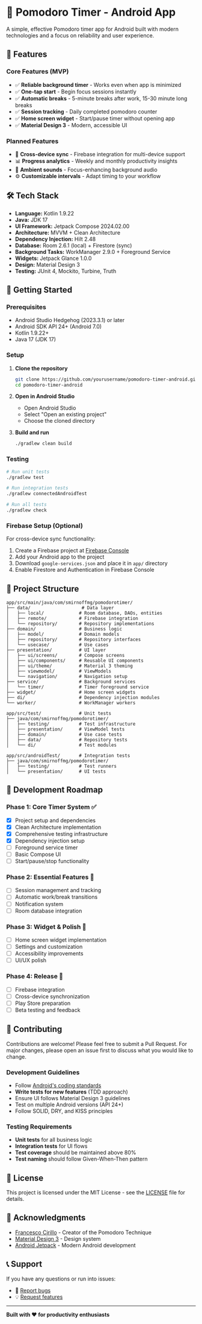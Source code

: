 # 🍅 Pomodoro Timer - Android App

A simple, effective Pomodoro timer app for Android built with modern technologies and a focus on reliability and user experience.

## 📱 Features

### Core Features (MVP)

- ✅ **Reliable background timer** - Works even when app is minimized
- ✅ **One-tap start** - Begin focus sessions instantly
- ✅ **Automatic breaks** - 5-minute breaks after work, 15-30 minute long breaks
- ✅ **Session tracking** - Daily completed pomodoro counter
- ✅ **Home screen widget** - Start/pause timer without opening app
- ✅ **Material Design 3** - Modern, accessible UI

### Planned Features

- 🔄 **Cross-device sync** - Firebase integration for multi-device support
- 📊 **Progress analytics** - Weekly and monthly productivity insights
- 🎵 **Ambient sounds** - Focus-enhancing background audio
- ⚙️ **Customizable intervals** - Adapt timing to your workflow

## 🛠️ Tech Stack

- **Language:** Kotlin 1.9.22
- **Java:** JDK 17
- **UI Framework:** Jetpack Compose 2024.02.00
- **Architecture:** MVVM + Clean Architecture
- **Dependency Injection:** Hilt 2.48
- **Database:** Room 2.6.1 (local) + Firestore (sync)
- **Background Tasks:** WorkManager 2.9.0 + Foreground Service
- **Widgets:** Jetpack Glance 1.0.0
- **Design:** Material Design 3
- **Testing:** JUnit 4, Mockito, Turbine, Truth

## 🚀 Getting Started

### Prerequisites

- Android Studio Hedgehog (2023.3.1) or later
- Android SDK API 24+ (Android 7.0)
- Kotlin 1.9.22+
- Java 17 (JDK 17)

### Setup

1. **Clone the repository**

   ```bash
   git clone https://github.com/yourusername/pomodoro-timer-android.git
   cd pomodoro-timer-android
   ```

2. **Open in Android Studio**
   - Open Android Studio
   - Select "Open an existing project"
   - Choose the cloned directory

3. **Build and run**

   ```bash
   ./gradlew clean build
   ```

### Testing

```bash
# Run unit tests
./gradlew test

# Run integration tests
./gradlew connectedAndroidTest

# Run all tests
./gradlew check
```

### Firebase Setup (Optional)

For cross-device sync functionality:

1. Create a Firebase project at [Firebase Console](https://console.firebase.google.com/)
2. Add your Android app to the project
3. Download `google-services.json` and place it in `app/` directory
4. Enable Firestore and Authentication in Firebase Console

## 📁 Project Structure

```
app/src/main/java/com/smirnoffmg/pomodorotimer/
├── data/                   # Data layer
│   ├── local/             # Room database, DAOs, entities
│   ├── remote/            # Firebase integration
│   └── repository/        # Repository implementations
├── domain/                # Business logic
│   ├── model/             # Domain models
│   ├── repository/        # Repository interfaces
│   └── usecase/           # Use cases
├── presentation/          # UI layer
│   ├── ui/screens/        # Compose screens
│   ├── ui/components/     # Reusable UI components
│   ├── ui/theme/          # Material 3 theming
│   ├── viewmodel/         # ViewModels
│   └── navigation/        # Navigation setup
├── service/               # Background services
│   └── timer/             # Timer foreground service
├── widget/                # Home screen widgets
├── di/                    # Dependency injection modules
└── worker/                # WorkManager workers

app/src/test/              # Unit tests
├── java/com/smirnoffmg/pomodorotimer/
│   ├── testing/           # Test infrastructure
│   ├── presentation/      # ViewModel tests
│   ├── domain/            # Use case tests
│   ├── data/              # Repository tests
│   └── di/                # Test modules

app/src/androidTest/       # Integration tests
├── java/com/smirnoffmg/pomodorotimer/
│   ├── testing/           # Test runners
│   └── presentation/      # UI tests
```


## 🎯 Development Roadmap

### Phase 1: Core Timer System ✅

- [x] Project setup and dependencies
- [x] Clean Architecture implementation
- [x] Comprehensive testing infrastructure
- [x] Dependency injection setup
- [ ] Foreground service timer
- [ ] Basic Compose UI
- [ ] Start/pause/stop functionality

### Phase 2: Essential Features 🔄

- [ ] Session management and tracking
- [ ] Automatic work/break transitions
- [ ] Notification system
- [ ] Room database integration

### Phase 3: Widget & Polish 📅

- [ ] Home screen widget implementation
- [ ] Settings and customization
- [ ] Accessibility improvements
- [ ] UI/UX polish

### Phase 4: Release 🚀

- [ ] Firebase integration
- [ ] Cross-device synchronization
- [ ] Play Store preparation
- [ ] Beta testing and feedback

## 🤝 Contributing

Contributions are welcome! Please feel free to submit a Pull Request. For major changes, please open an issue first to discuss what you would like to change.

### Development Guidelines

- Follow [Android's coding standards](https://developer.android.com/kotlin/style-guide)
- **Write tests for new features** (TDD approach)
- Ensure UI follows Material Design 3 guidelines
- Test on multiple Android versions (API 24+)
- Follow SOLID, DRY, and KISS principles

### Testing Requirements

- **Unit tests** for all business logic
- **Integration tests** for UI flows
- **Test coverage** should be maintained above 80%
- **Test naming** should follow Given-When-Then pattern

## 📄 License

This project is licensed under the MIT License - see the [LICENSE](LICENSE) file for details.

## 🙏 Acknowledgments

- [Francesco Cirillo](https://francescocirillo.com/) - Creator of the Pomodoro Technique
- [Material Design 3](https://m3.material.io/) - Design system
- [Android Jetpack](https://developer.android.com/jetpack) - Modern Android development

## 📞 Support

If you have any questions or run into issues:

- 🐛 [Report bugs](https://github.com/smirnoffmg/Pomodoro/issues)
- 💡 [Request features](https://github.com/smirnoffmg/Pomodoro/discussions)

---

**Built with ❤️ for productivity enthusiasts**

